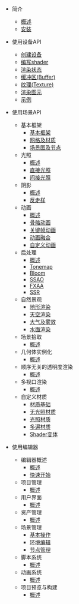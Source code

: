 - 简介

  - [概述](zh-cn/intro.md)
  - [安装](zh-cn/installation.md)

- 使用设备API

  - [创建设备](zh-cn/device.md)
  - [编写shader](zh-cn/shader.md)
  - [渲染状态](zh-cn/renderstate.md)
  - [缓冲区(Buffer)](zh-cn/buffer.md)
  - [纹理(Texture)](zh-cn/texture.md)
  - [渲染图元](zh-cn/drawcall.md)
  - [示例](zh-cn/devicesamples.md)

- 使用场景API

  - 基本框架
    - [基本框架](zh-cn/scene-basic.md)
    - [网格及材质](zh-cn/mesh-material.md)
    - [场景图及节点](zh-cn/scene-graph.md)
  - 光照
    - [概述](zh-cn/lighting-intro.md)
    - [直接光照](zh-cn/lighting-direct.md)
    - [间接光照](zh-cn/lighting-indirect.md)
  - 阴影
    - [概述](zh-cn/shadow-intro.md)
    - [反走样](zh-cn/shadow-aa.md)
  - 动画
    - [概述](zh-cn/animation-intro.md)
    - [骨骼动画](zh-cn/animation-skeleton.md)
    - [关键帧动画](zh-cn/animation-keyframe.md)
    - [动画融合](zh-cn/animation-blending.md)
    - [自定义动画](zh-cn/animation-custom.md)
  - 后处理
    - [概述](zh-cn/posteffect-intro.md)
    - [Tonemap](zh-cn/posteffect-tonemap.md)
    - [Bloom](zh-cn/posteffect-bloom.md)
    - [SSAO](zh-cn/posteffect-sao.md)
    - [FXAA](zh-cn/posteffect-fxaa.md)
    - [SSR](zh-cn/posteffect-ssr.md)
  - 自然景观
    - [地形渲染](zh-cn/terrain.md)
    - [天空渲染](zh-cn/sky.md)
    - [大气及雾效](zh-cn/fog.md)
    - [水面渲染](zh-cn/water.md)
  - 场景拾取
    - [概述](zh-cn/picking.md)
  - 几何体实例化
    - [概述](zh-cn/instancing-intro.md)
  - 顺序无关的透明度渲染
    - [概述](zh-cn/oit.md)
  - 多视口渲染
    - [概述](zh-cn/multi-views.md)
  - 自定义材质
    - [材质基础](zh-cn/user-material.md)
    - [无光照材质](zh-cn/user-material-unlit.md)
    - [光照材质](zh-cn/user-material-lit.md)
    - [多遍材质](zh-cn/user-material-multipass.md)
    - [Shader变体](zh-cn/user-material-var.md)

- 使用编辑器

  - 编辑器概述
    - [概述](zh-cn/editor-introduction.md)
    - [快速开始](zh-cn/editor-getting-start.md)
  - 项目管理
    - [概述](zh-cn/editor-project-introduction.md)
  - 用户界面
    - [概述](zh-cn/editor-layout-introduction.md)
  - 资产管理
    - [概述](zh-cn/editor-asset-introduction.md)
  - 场景管理
    - [基本操作](zh-cn/editor-scene-basic.md)
    - [环境编辑](zh-cn/editor-scene-environment.md)
    - [节点管理](zh-cn/editor-scene-graph.md)
  - 脚本系统
    - [概述](zh-cn/editor-scripting.md)
  - 动画系统
    - [概述](zh-cn/editor-animation.md)
  - 项目预览与构建
    - [概述](zh-cn/editor-deploy.md)
